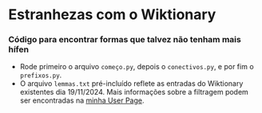 # Estranhezas com o Wiktionary
### Código para encontrar formas que talvez não tenham mais hífen
* Rode primeiro o arquivo `começo.py`, depois o `conectivos.py`, e por fim o `prefixos.py`.
* O arquivo `lemmas.txt` pré-incluído reflete as entradas do Wiktionary existentes dia 19/11/2024. Mais informações sobre a filtragem podem ser encontradas na [minha User Page](https://en.wiktionary.org/wiki/User:Polomo47/PortugueseMaybeNotHyphenated).
 
